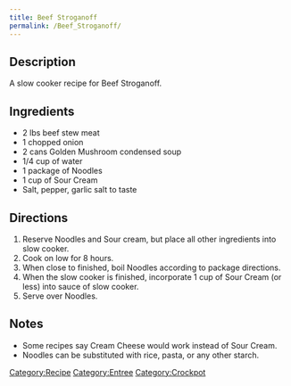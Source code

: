 ```yaml
---
title: Beef Stroganoff
permalink: /Beef_Stroganoff/
---
```


Description
-----------

A slow cooker recipe for Beef Stroganoff.

Ingredients
-----------

-   2 lbs beef stew meat
-   1 chopped onion
-   2 cans Golden Mushroom condensed soup
-   1/4 cup of water
-   1 package of Noodles
-   1 cup of Sour Cream
-   Salt, pepper, garlic salt to taste

Directions
----------

1.  Reserve Noodles and Sour cream, but place all other ingredients into slow cooker.
2.  Cook on low for 8 hours.
3.  When close to finished, boil Noodles according to package directions.
4.  When the slow cooker is finished, incorporate 1 cup of Sour Cream (or less) into sauce of slow cooker.
5.  Serve over Noodles.

Notes
-----

-   Some recipes say Cream Cheese would work instead of Sour Cream.
-   Noodles can be substituted with rice, pasta, or any other starch.

[Category:Recipe](/Category:Recipe "wikilink") [Category:Entree](/Category:Entree "wikilink") [Category:Crockpot](/Category:Crockpot "wikilink")